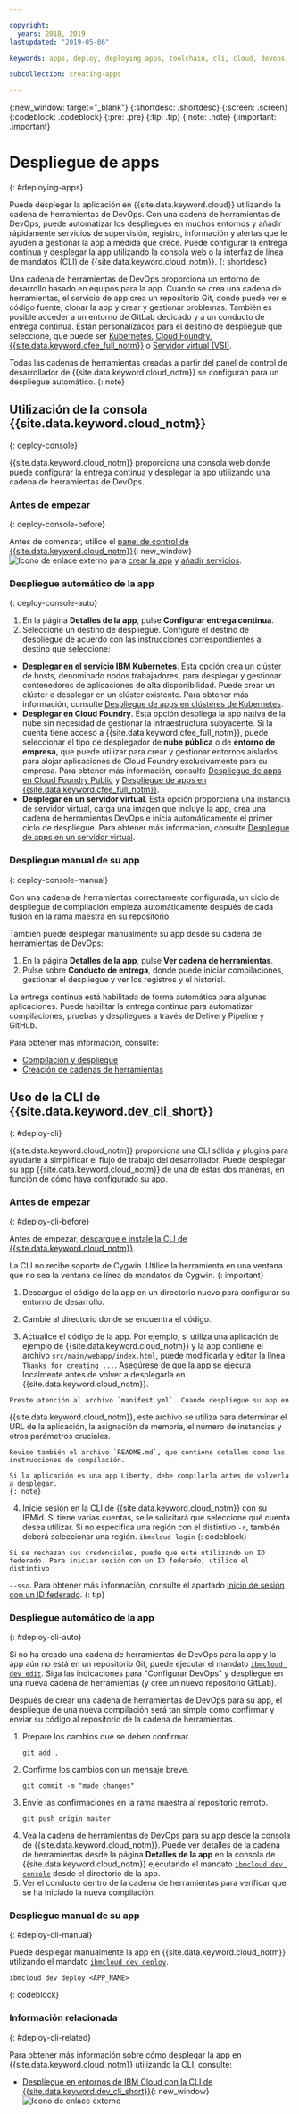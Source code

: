 ```yaml
---

copyright:
  years: 2018, 2019
lastupdated: "2019-05-06"

keywords: apps, deploy, deploying apps, toolchain, cli, cloud, devops, deployment, git, push

subcollection: creating-apps

---
```


{:new_window: target="_blank"}
{:shortdesc: .shortdesc}
{:screen: .screen}
{:codeblock: .codeblock}
{:pre: .pre}
{:tip: .tip}
{:note: .note}
{:important: .important}

# Despliegue de apps
{: #deploying-apps}

Puede desplegar la aplicación en {{site.data.keyword.cloud}} utilizando la cadena de herramientas de DevOps. Con una cadena de herramientas de DevOps, puede automatizar los despliegues en muchos entornos y añadir rápidamente servicios de supervisión, registro, información y alertas que le ayuden a gestionar la app a medida que crece. Puede configurar la entrega continua y desplegar la app utilizando la consola web o la interfaz de línea de mandatos (CLI) de {{site.data.keyword.cloud_notm}}.
{: shortdesc}

Una cadena de herramientas de DevOps proporciona un entorno de desarrollo basado en equipos para la app. Cuando se crea una cadena de herramientas, el servicio de app crea un repositorio Git, donde puede ver el código fuente, clonar la app y crear y gestionar problemas. También es posible acceder a un entorno de GitLab dedicado y a un conducto de entrega continua. Están personalizados para el destino de despliegue que seleccione, que puede ser [Kubernetes](/docs/containers?topic=containers-getting-started), [Cloud Foundry](/docs/cloud-foundry-public?topic=cloud-foundry-public-about-cf), [{{site.data.keyword.cfee_full_notm}}](/docs/cloud-foundry?topic=cloud-foundry-about) o [Servidor virtual (VSI)](/docs/vsi?topic=virtual-servers-getting-started-tutorial).

Todas las cadenas de herramientas creadas a partir del panel de control de desarrollador de {{site.data.keyword.cloud_notm}} se configuran para un despliegue automático.
{: note}

## Utilización de la consola {{site.data.keyword.cloud_notm}}
{: deploy-console}

{{site.data.keyword.cloud_notm}} proporciona una consola web donde puede configurar la entrega continua y desplegar la app utilizando una cadena de herramientas de DevOps.

### Antes de empezar
{: deploy-console-before}

Antes de comenzar, utilice el [panel de control de {{site.data.keyword.cloud_notm}}](https://{DomainName}){: new_window} ![Icono de enlace externo](../icons/launch-glyph.svg "Icono de enlace externo") para
[crear la app](/docs/apps?topic=creating-apps-tutorial-getting-started#create-getting-started) y
[añadir servicios](/docs/apps?topic=creating-apps-tutorial-getting-started#resources-getting-started).

### Despliegue automático de la app
{: deploy-console-auto}

1. En la página **Detalles de la app**, pulse **Configurar entrega continua**.
2. Seleccione un destino de despliegue. Configure el destino de despliegue de acuerdo con las instrucciones correspondientes al destino que seleccione:
  * **Desplegar en el servicio IBM Kubernetes**. Esta opción crea un clúster de hosts, denominado nodos trabajadores, para desplegar y gestionar contenedores de aplicaciones de alta disponibilidad. Puede crear un clúster o desplegar en un clúster existente. Para obtener más información, consulte [Despliegue de apps en clústeres de Kubernetes](/docs/containers?topic=containers-app).
  * **Desplegar en Cloud Foundry**. Esta opción despliega la app nativa de la nube sin necesidad de gestionar la infraestructura subyacente. Si la cuenta tiene acceso a {{site.data.keyword.cfee_full_notm}}, puede seleccionar el tipo de desplegador de **nube pública** o de **entorno de empresa**, que puede utilizar para crear y gestionar entornos aislados para alojar aplicaciones de Cloud Foundry exclusivamente para su empresa. Para obtener más información, consulte
[Despliegue de apps en Cloud Foundry Public](/docs/cloud-foundry-public?topic=cloud-foundry-public-deployingapps) y
[Despliegue de apps en {{site.data.keyword.cfee_full_notm}}](/docs/cloud-foundry?topic=cloud-foundry-deploy_apps).
  * **Desplegar en un servidor virtual**. Esta opción proporciona una instancia de servidor virtual, carga una imagen que incluye la app, crea una cadena de herramientas DevOps e inicia automáticamente el primer ciclo de despliegue. Para obtener más información, consulte
[Despliegue de apps en un servidor virtual](/docs/apps?topic=creating-apps-vsi-deploy).

### Despliegue manual de su app
{: deploy-console-manual}

Con una cadena de herramientas correctamente configurada, un ciclo de despliegue de compilación empieza automáticamente después de cada fusión en la rama maestra en su repositorio. 

También puede desplegar manualmente su app desde su cadena de herramientas de DevOps:

1. En la página **Detalles de la app**, pulse **Ver cadena de herramientas**.
2. Pulse sobre **Conducto de entrega**, donde puede iniciar compilaciones, gestionar el despliegue y ver los registros y el historial.

La entrega continua está habilitada de forma automática para algunas aplicaciones. Puede habilitar la entrega continua para automatizar compilaciones, pruebas y despliegues a través de Delivery Pipeline y GitHub.

Para obtener más información, consulte:
* [Compilación y despliegue](/docs/services/ContinuousDelivery?topic=ContinuousDelivery-deliverypipeline_build_deploy)
* [Creación de cadenas de herramientas](/docs/services/ContinuousDelivery?topic=ContinuousDelivery-toolchains_getting_started)

## Uso de la CLI de {{site.data.keyword.dev_cli_short}}
{: #deploy-cli}

{{site.data.keyword.cloud_notm}} proporciona una CLI sólida y plugins para ayudarle a simplificar el flujo de trabajo del desarrollador. Puede desplegar su app {{site.data.keyword.cloud_notm}} de una de estas dos maneras, en función de cómo haya configurado su app.

### Antes de empezar
{: #deploy-cli-before}

Antes de empezar, [descargue e instale la CLI de {{site.data.keyword.cloud_notm}}](/docs/cli?topic=cloud-cli-ibmcloud-cli).

La CLI no recibe soporte de Cygwin. Utilice la herramienta en una ventana que no sea la ventana de línea de mandatos de Cygwin.
{: important}

  1. Descargue el código de la app en un directorio nuevo para configurar su entorno de desarrollo.

  2. Cambie al directorio donde se encuentra el código.

  3.  Actualice el código de la app. Por ejemplo, si utiliza una aplicación de ejemplo de {{site.data.keyword.cloud_notm}} y la app contiene el archivo `src/main/webapp/index.html`, puede modificarla y editar la línea `Thanks for creating ...`. Asegúrese de que la app se ejecuta localmente
antes de volver a desplegarla en {{site.data.keyword.cloud_notm}}.

    Preste atención al archivo `manifest.yml`. Cuando despliegue su app en
{{site.data.keyword.cloud_notm}}, este archivo se utiliza para determinar el URL de la aplicación, la
asignación de memoria, el número de instancias y otros parámetros cruciales.

    Revise también el archivo `README.md`, que contiene detalles como las instrucciones de compilación.

    Si la aplicación es una app Liberty, debe compilarla antes de volverla a desplegar.
    {: note}

  4. Inicie sesión en la CLI de {{site.data.keyword.cloud_notm}} con su IBMid. Si tiene varias cuentas, se le solicitará que seleccione qué cuenta desea utilizar. Si no especifica una región con el distintivo `-r`, también deberá seleccionar una región.
    ```
    ibmcloud login
    ```
    {: codeblock}
  
    Si se rechazan sus credenciales, puede que esté utilizando un ID federado. Para iniciar sesión con un ID federado, utilice el distintivo
`--sso`. Para obtener más información, consulte el apartado [Inicio de sesión con un ID federado](/docs/iam/federated_id?topic=iam-federated_id#federated_id).
    {: tip}

### Despliegue automático de la app
{: #deploy-cli-auto}

Si no ha creado una cadena de herramientas de DevOps para la app y la app aún no está en un repositorio Git, puede ejecutar el mandato [`ibmcloud dev edit`](/docs/cli/idt?topic=cloud-cli-idt-cli#edit). Siga las indicaciones para "Configurar DevOps" y despliegue en una nueva cadena de herramientas (y cree un nuevo repositorio GitLab).

Después de crear una cadena de herramientas de DevOps para su app, el despliegue de una nueva compilación será tan simple como confirmar y enviar su código al repositorio de la cadena de herramientas. 

1. Prepare los cambios que se deben confirmar.
    ```
    git add .
    ```
2. Confirme los cambios con un mensaje breve.
    ```
    git commit -m "made changes"
    ```
3. Envíe las confirmaciones en la rama maestra al repositorio remoto.
    ```
    git push origin master
    ```
4. Vea la cadena de herramientas de DevOps para su app desde la consola de {{site.data.keyword.cloud_notm}}. Puede ver detalles de la cadena de herramientas desde la página **Detalles de la app** en la consola de {{site.data.keyword.cloud_notm}} ejecutando el mandato [`ibmcloud dev console`](/docs/cli/idt?topic=cloud-cli-idt-cli#console) desde el directorio de la app.
5. Ver el conducto dentro de la cadena de herramientas para verificar que se ha iniciado la nueva compilación.

### Despliegue manual de su app
{: #deploy-cli-manual}

Puede desplegar manualmente la app en {{site.data.keyword.cloud_notm}} utilizando el mandato
[`ibmcloud dev deploy`](/docs/cli/idt?topic=cloud-cli-idt-cli#deploy).

  ```
  ibmcloud dev deploy <APP_NAME>
  ```
  {: codeblock}

### Información relacionada
{: #deploy-cli-related}

Para obtener más información sobre cómo desplegar la app en {{site.data.keyword.cloud_notm}} utilizando la CLI, consulte:

* [Despliegue en entornos de IBM Cloud con la CLI de {{site.data.keyword.dev_cli_short}}](https://www.ibm.com/cloud/blog/deploying-to-ibm-cloud-environments-with-ibm-cloud-developer-tools-cli){: new_window} ![Icono de enlace externo](../icons/launch-glyph.svg "Icono de enlace externo")
